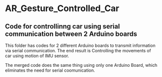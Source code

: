 # AR_Gesture_Controlled_Car
## Code for controllinng car using serial communication between 2 Arduino boards
This folder has codes for 2 different Arduino boards to transmit information via serial communication. The end result is Controlling the movements of car using motion of IMU sensor.

The merged code does the same thing using only one Arduino Board, which eliminates the need for serial coomunication.
